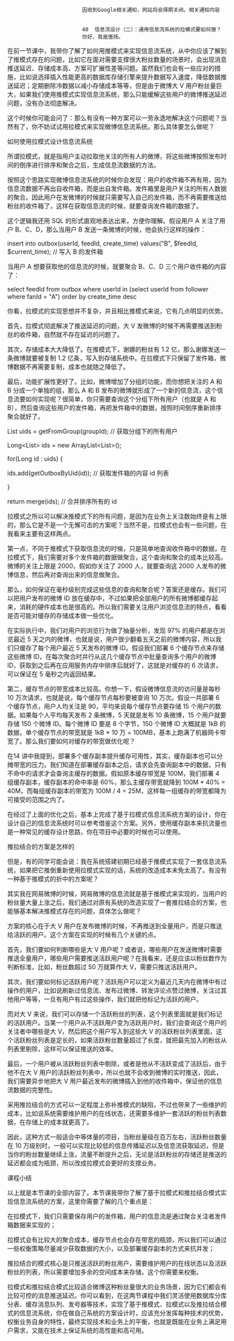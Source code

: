 
                            
                            因收到Google相关通知，网站将会择期关闭。相关通知内容
                            
                            
                            40  信息流设计（二）：通用信息流系统的拉模式要如何做？
                            你好，我是唐扬。

在前一节课中，我带你了解了如何用推模式来实现信息流系统，从中你应该了解到了推模式存在的问题，比如它在面对需要支撑很大粉丝数量的场景时，会出现消息推送延迟、存储成本高、方案可扩展性差等问题。虽然我们也会有一些应对的措施，比如说选择插入性能更高的数据库存储引擎来提升数据写入速度，降低数据推送延迟；定期删除冷数据以减小存储成本等等，但是由于微博大 V 用户粉丝量巨大，如果我们使用推模式实现信息流系统，那么只能缓解这些用户的微博推送延迟问题，没有办法彻底解决。

这个时候你可能会问了：那么有没有一种方案可以一劳永逸地解决这个问题呢？当然有了，你不妨试试用拉模式来实现微博信息流系统。那么具体要怎么做呢？

如何使用拉模式设计信息流系统

所谓拉模式，就是指用户主动拉取他关注的所有人的微博，将这些微博按照发布时间的倒序进行排序和聚合之后，生成信息流数据的方法。

按照这个思路实现微博信息流系统的时候你会发现：用户的收件箱不再有用，因为信息流数据不再出自收件箱，而是出自发件箱。发件箱里是用户关注的所有人数据的聚合。因此用户在发微博的时候就只需要写入自己的发件箱，而不再需要推送给粉丝的收件箱了，这样在获取信息流的时候，就要查询发件箱的数据了。

这个逻辑我还用 SQL 的形式直观地表达出来，方便你理解。假设用户 A 关注了用户 B、C、D，那么当用户 B 发送一条微博的时候，他会执行这样的操作：

insert into outbox(userId, feedId, create_time) values("B", $feedId, $current_time); // 写入 B 的发件箱


当用户 A 想要获取他的信息流的时候，就要聚合 B、C、D 三个用户收件箱的内容了：

select feedId from outbox where userId in (select userId from follower where fanId = "A") order by create_time desc


你看，拉模式的实现思想并不复杂，并且相比推模式来说，它有几点明显的优势。

首先，拉模式彻底解决了推送延迟的问题，大 V 发微博的时候不再需要推送到粉丝的收件箱，自然就不存在延迟的问题了。

其次，存储成本大大降低了。在推模式下，谢娜的粉丝有 1.2 亿，那么谢娜发送一条微博就要被复制 1.2 亿条，写入到存储系统中。在拉模式下只保留了发件箱，微博数据不再需要复制，成本也就随之降低了。

最后，功能扩展性更好了。比如，微博增加了分组的功能，而你想把关注的 A 和 B 分成一个单独的组，那么 A 和 B 发布的微博就形成了一个新的信息流，这个信息流要如何实现呢？很简单，你只需要查询这个分组下所有用户（也就是 A 和 B），然后查询这些用户的发件箱，再把发件箱中的数据，按照时间倒序重新排序聚合就好了。

List<Long> uids = getFromGroup(groupId); // 获取分组下的所有用户

Long<List<Long>> ids = new ArrayList<List<Long>>();

for(Long id : uids) {

  ids.add(getOutboxByUid(id)); // 获取发件箱的内容 id 列表

}

return merge(ids); // 合并排序所有的 id


拉模式之所以可以解决推模式下的所有问题，是因为在业务上关注数始终是有上限的，那么它是不是一个无懈可击的方案呢？当然不是，拉模式也会有一些问题，在我看来主要有这样两点。

第一点，不同于推模式下获取信息流的时候，只是简单地查询收件箱中的数据，在拉模式下，我们需要对多个发件箱的数据做聚合，这个查询和聚合的成本比较高。微博的关注上限是 2000，假如你关注了 2000 人，就要查询这 2000 人发布的微博信息，然后再对查询出来的信息做聚合。

那么，如何保证在毫秒级别完成这些信息的查询和聚合呢？答案还是缓存。我们可以把用户发布的微博 ID 放在缓存中，不过如果把全部用户的所有微博都缓存起来，消耗的硬件成本也是很高的。所以我们需要关注用户浏览信息流的特点，看看是否可能对缓存的存储成本做一些优化。

在实际执行中，我们对用户的浏览行为做了抽量分析，发现 97% 的用户都是在浏览最近 5 天之内的微博，也就是说，用户很少翻看五天之前的微博内容，所以我们只缓存了每个用户最近 5 天发布的微博 ID。假设我们部署 6 个缓存节点来存储这些微博 ID，在每次聚合时并行从这几个缓存节点中批量查询多个用户的微博 ID，获取到之后再在应用服务内存中排序后就好了，这就是对缓存的 6 次请求，可以保证在 5 毫秒之内返回结果。

第二，缓存节点的带宽成本比较高。你想一下，假设微博信息流的访问量是每秒 10 万次请求，也就是说，每个缓存节点每秒要被查询 10 万次。假设一共部署 6 个缓存节点，用户人均关注是 90，平均来说每个缓存节点要存储 15 个用户的数据。如果每个人平均每天发布 2 条微博，5 天就是发布 10 条微博，15 个用户就要存储 150 个微博 ID。每个微博 ID 要是 8 个字节，150 个微博 ID 大概就是 1kB 的数据，单个缓存节点的带宽就是 1kB * 10 万 = 100MB，基本上跑满了机器网卡带宽了。那么我们要如何对缓存的带宽做优化呢？

在14 讲中我提到，部署多个缓存副本提升缓存可用性，其实，缓存副本也可以分摊带宽的压力。我们知道在部署缓存副本之后，请求会先查询副本中的数据，只有不命中的请求才会查询主缓存的数据。假如原本缓存带宽是 100M，我们部署 4 组缓存副本，缓存副本的命中率是 60%，那么主缓存带宽就降到 100M * 40% = 40M，而每组缓存副本的带宽为 100M / 4 = 25M，这样每一组缓存的带宽都降为可接受的范围之内了。



在经过了上面的优化之后，基本上完成了基于拉模式信息流系统方案的设计，你在设计自己的信息流系统时可以参考借鉴这个方案。另外，使用缓存副本来抗流量也是一种常见的缓存设计思路，你在项目中必要的时候也可以使用。

推拉结合的方案是怎样的

但是，有的同学可能会说：我在系统搭建初期已经基于推模式实现了一套信息流系统，如果把它推倒重新使用拉模式实现的话，系统的改造成本未免太高了。有没有一种基于推模式的折中的方案呢？

其实我在网易微博的时候，网易微博的信息流就是基于推模式来实现的，当用户的粉丝量大量上涨之后，我们通过对原有系统的改造实现了一套推拉结合的方案，也能够基本解决推模式存在的问题，具体怎么做呢？

方案的核心在于大 V 用户在发布微博的时候，不再推送到全量用户，而是只推送给活跃的用户。这个方案在实现的时候有几个关键的点。

首先，我们要如何判断哪些是大 V 用户呢？或者说，哪些用户在发送微博时需要推送全量用户，哪些用户需要推送活跃用户呢？在我看来，还是应该以粉丝数作为判断标准，比如，粉丝数超过 50 万就算作大 V，需要只推送活跃用户。

其次，我们要如何标记活跃用户呢？活跃用户可以定义为最近几天内在微博中有过操作的用户，比如说刷新过信息流、发布过微博、转发评论点赞过微博，关注过其他用户等等，一旦有用户有过这些操作，我们就把他标记为活跃的用户。

而对大 V 来说，我们可以存储一个活跃粉丝的列表，这个列表里面就是我们标记的活跃用户。当某一个用户从不活跃用户变为活跃用户时，我们会查询这个用户的关注者中哪些是大 V，然后把这个用户写入到这些大 V 的活跃粉丝列表里面，这个活跃粉丝列表是定长的，如果活跃粉丝数量超过了长度，就把最先加入的粉丝从列表里剔除，这样可以保证推送的效率。

最后，一个用户被从活跃粉丝列表中剔除，或者是他从不活跃变成了活跃后，由于他不在大 V 用户的活跃粉丝列表中，所以也就不会收到微博的实时推送，因此，我们需要异步地把大 V 用户最近发布的微博插入到他的收件箱中，保证他的信息流数据的完整性。



采用推拉结合的方式可以一定程度上弥补推模式的缺陷，不过也带来了一些维护的成本，比如说系统需要维护用户的在线状态，还需要多维护一套活跃的粉丝列表数据，在存储上的成本就更高了。

因此，这种方式一般适合中等体量的项目，当粉丝量级在百万左右，活跃粉丝数量在 10 万级别时，一般可以实现比较低的信息传播延迟以及信息流获取延迟，但是当你的粉丝数量继续上涨，流量不断提升之后，无论是活跃粉丝的存储还是推送的延迟都会成为瓶颈，所以改成拉模式会更好的支撑业务。

课程小结

以上就是本节课的全部内容了。本节课我带你了解了基于拉模式和推拉结合模式实现信息流系统的方案，这里你需要了解的几个重点是：

在拉模式下，我们只需要保存用户的发件箱，用户的信息流是通过聚合关注者发件箱数据来实现的；

拉模式会有比较大的聚合成本，缓存节点也会存在带宽的瓶颈，所以我们可以通过一些权衡策略尽量减少获取数据的大小，以及部署缓存副本的方式来抗并发；

推拉结合的模式核心是只推送活跃的粉丝用户，需要维护用户的在线状态以及活跃粉丝的列表，所以需要增加多余的空间成本来存储，这个你需要来权衡。

拉模式和推拉结合模式比较适合微博这种粉丝量很大的业务场景，因为它们都会有比较可控的消息推送延迟。你可以看到，在这两节课程中我们灵活使用数据库分库分表、缓存消息队列、发号器等技术，实现了基于推模式、拉模式以及推拉结合模式的信息流系统，你在做自己系统的方案设计时，应该充分发挥每种技术的优势，权衡业务自身的特性，最终实现技术和业务上的平衡，也就是既能在业务上满足用户需求，又能在技术上保证系统的高性能和高可用。

                        
                        
                            